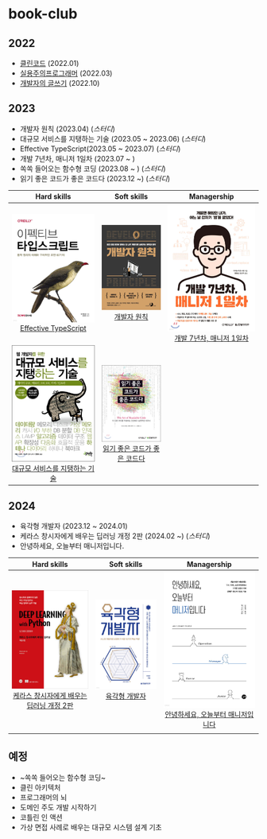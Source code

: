 # book-club

## 2022

- [클린코드](https://msyu1207.tistory.com/category/Books/%ED%81%B4%EB%A6%B0%EC%BD%94%EB%93%9C) (2022.01)
- [실용주의프로그래머](https://msyu1207.tistory.com/category/Books/%EC%8B%A4%EC%9A%A9%EC%A3%BC%EC%9D%98%20%ED%94%84%EB%A1%9C%EA%B7%B8%EB%9E%98%EB%A8%B8) (2022.03)
- [개발자의 글쓰기](https://msyu1207.tistory.com/entry/%ED%94%84%EB%A1%9C%EA%B7%B8%EB%9E%98%EB%A8%B8%EC%9D%98-%EA%B8%80%EC%93%B0%EA%B8%B0-%EA%B3%A0%EB%AF%BC-%EB%81%9D-%EA%B0%9C%EB%B0%9C%EC%9E%90%EC%9D%98-%EA%B8%80%EC%93%B0%EA%B8%B0) (2022.10)

## 2023

- 개발자 원칙 (2023.04) (_스터디_)
- 대규모 서비스를 지탱하는 기술 (2023.05 ~ 2023.06) (_스터디_)
- Effective TypeScript(2023.05 ~ 2023.07) (_스터디_)
- 개발 7년차, 매니저 1일차 (2023.07 ~ )
- 쏙쏙 들어오는 함수형 코딩 (2023.08 ~ ) (_스터디_)
- 읽기 좋은 코드가 좋은 코드다 (2023.12 ~) (_스터디_)

|                                                           Hard skills                                                            |                                                          Soft skills                                                           |                                                       Managership                                                       |
| :------------------------------------------------------------------------------------------------------------------------------: | :----------------------------------------------------------------------------------------------------------------------------: | :---------------------------------------------------------------------------------------------------------------------: |
|         ![Effective TypeScript](/image/image2.png) [Effective TypeScript](https://www.yes24.com/Product/Goods/102124327)         |                 ![개발자 원칙](/image/image.png) [개발자 원칙](https://www.yes24.com/Product/Goods/115852769)                  | ![개발 7년차, 매니저 1일차](/image/image1.png) [개발 7년차, 매니저 1일차](https://www.yes24.com/Product/Goods/87336637) |
| ![대규모 서비스를 지탱하는 기술](/image/image3.png) [대규모 서비스를 지탱하는 기술](https://www.yes24.com/Product/Goods/4667932) | ![읽기 좋은 코드가 좋은 코드다](/image/image4.png) [읽기 좋은 코드가 좋은 코드다](https://www.yes24.com/Product/Goods/6692314) |                                                                                                                         |

## 2024

- 육각형 개발자 (2023.12 ~ 2024.01)
- 케라스 창시자에게 배우는 딥러닝 개정 2판 (2024.02 ~) (_스터디_)
- 안녕하세요, 오늘부터 매니저입니다.

|                                                    Hard skills                                                    |                                      Soft skills                                       |                                                Managership                                                 |
| :---------------------------------------------------------------------------------------------------------------: | :------------------------------------------------------------------------------------: | :--------------------------------------------------------------------------------------------------------: |
| ![k](/image/image5.png) [케라스 창시자에게 배우는 딥러닝 개정 2판](https://www.yes24.com/Product/Goods/112012471) | ![p](/image/image7.png) [육각형 개발자](https://www.yes24.com/Product/Goods/120215040) | ![m](/image/image6.png) [안녕하세요, 오늘부터 매니저입니다](https://www.yes24.com/Product/Goods/123758048) |
|                                                                                                                   |                                                                                        |                                                                                                            |

## 예정

- ~쏙쏙 들어오는 함수형 코딩~
- 클린 아키텍처
- 프로그래머의 뇌
- 도메인 주도 개발 시작하기
- 코틀린 인 액션
- 가상 면접 사례로 배우는 대규모 시스템 설계 기초
